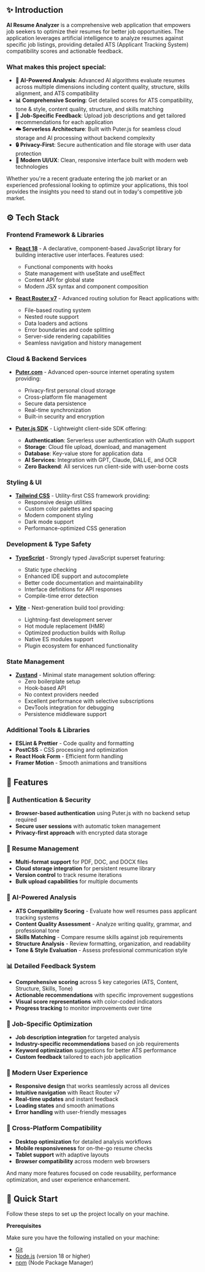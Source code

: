 ## <a name="introduction">✨ Introduction</a>

**AI Resume Analyzer** is a comprehensive web application that empowers job seekers to optimize their resumes for better job opportunities. The application leverages artificial intelligence to analyze resumes against specific job listings, providing detailed ATS (Applicant Tracking System) compatibility scores and actionable feedback.

### What makes this project special:

- **🤖 AI-Powered Analysis**: Advanced AI algorithms evaluate resumes across multiple dimensions including content quality, structure, skills alignment, and ATS compatibility
- **📊 Comprehensive Scoring**: Get detailed scores for ATS compatibility, tone & style, content quality, structure, and skills matching
- **🎯 Job-Specific Feedback**: Upload job descriptions and get tailored recommendations for each application
- **☁️ Serverless Architecture**: Built with Puter.js for seamless cloud storage and AI processing without backend complexity
- **🔒 Privacy-First**: Secure authentication and file storage with user data protection
- **📱 Modern UI/UX**: Clean, responsive interface built with modern web technologies

Whether you're a recent graduate entering the job market or an experienced professional looking to optimize your applications, this tool provides the insights you need to stand out in today's competitive job market.

## <a name="tech-stack">⚙️ Tech Stack</a>

### Frontend Framework & Libraries

- **[React 18](https://react.dev/)** - A declarative, component-based JavaScript library for building interactive user interfaces. Features used:
  - Functional components with hooks
  - State management with useState and useEffect
  - Context API for global state
  - Modern JSX syntax and component composition

- **[React Router v7](https://reactrouter.com/)** - Advanced routing solution for React applications with:
  - File-based routing system
  - Nested route support
  - Data loaders and actions
  - Error boundaries and code splitting
  - Server-side rendering capabilities
  - Seamless navigation and history management

### Cloud & Backend Services

- **[Puter.com](https://puter.com)** - Advanced open-source internet operating system providing:
  - Privacy-first personal cloud storage
  - Cross-platform file management
  - Secure data persistence
  - Real-time synchronization
  - Built-in security and encryption

- **[Puter.js SDK](https://docs.puter.com)** - Lightweight client-side SDK offering:
  - **Authentication**: Serverless user authentication with OAuth support
  - **Storage**: Cloud file upload, download, and management
  - **Database**: Key-value store for application data
  - **AI Services**: Integration with GPT, Claude, DALL·E, and OCR
  - **Zero Backend**: All services run client-side with user-borne costs

### Styling & UI

- **[Tailwind CSS](https://tailwindcss.com/)** - Utility-first CSS framework providing:
  - Responsive design utilities
  - Custom color palettes and spacing
  - Modern component styling
  - Dark mode support
  - Performance-optimized CSS generation

### Development & Type Safety

- **[TypeScript](https://www.typescriptlang.org/)** - Strongly typed JavaScript superset featuring:
  - Static type checking
  - Enhanced IDE support and autocomplete
  - Better code documentation and maintainability
  - Interface definitions for API responses
  - Compile-time error detection

- **[Vite](https://vite.dev/)** - Next-generation build tool providing:
  - Lightning-fast development server
  - Hot module replacement (HMR)
  - Optimized production builds with Rollup
  - Native ES modules support
  - Plugin ecosystem for enhanced functionality

### State Management

- **[Zustand](https://github.com/pmndrs/zustand)** - Minimal state management solution offering:
  - Zero boilerplate setup
  - Hook-based API
  - No context providers needed
  - Excellent performance with selective subscriptions
  - DevTools integration for debugging
  - Persistence middleware support

### Additional Tools & Libraries

- **ESLint & Prettier** - Code quality and formatting
- **PostCSS** - CSS processing and optimization
- **React Hook Form** - Efficient form handling
- **Framer Motion** - Smooth animations and transitions

## <a name="features">🔋 Features</a>

### 🔐 Authentication & Security
- **Browser-based authentication** using Puter.js with no backend setup required
- **Secure user sessions** with automatic token management
- **Privacy-first approach** with encrypted data storage

### 📄 Resume Management
- **Multi-format support** for PDF, DOC, and DOCX files
- **Cloud storage integration** for persistent resume library
- **Version control** to track resume iterations
- **Bulk upload capabilities** for multiple documents

### 🤖 AI-Powered Analysis
- **ATS Compatibility Scoring** - Evaluate how well resumes pass applicant tracking systems
- **Content Quality Assessment** - Analyze writing quality, grammar, and professional tone
- **Skills Matching** - Compare resume skills against job requirements
- **Structure Analysis** - Review formatting, organization, and readability
- **Tone & Style Evaluation** - Assess professional communication style

### 📊 Detailed Feedback System
- **Comprehensive scoring** across 5 key categories (ATS, Content, Structure, Skills, Tone)
- **Actionable recommendations** with specific improvement suggestions
- **Visual score representations** with color-coded indicators
- **Progress tracking** to monitor improvements over time

### 🎯 Job-Specific Optimization
- **Job description integration** for targeted analysis
- **Industry-specific recommendations** based on job requirements
- **Keyword optimization** suggestions for better ATS performance
- **Custom feedback** tailored to each job application

### 🎨 Modern User Experience
- **Responsive design** that works seamlessly across all devices
- **Intuitive navigation** with React Router v7
- **Real-time updates** and instant feedback
- **Loading states** and smooth animations
- **Error handling** with user-friendly messages

### 📱 Cross-Platform Compatibility
- **Desktop optimization** for detailed analysis workflows
- **Mobile responsiveness** for on-the-go resume checks
- **Tablet support** with adaptive layouts
- **Browser compatibility** across modern web browsers

And many more features focused on code reusability, performance optimization, and user experience enhancement.

## <a name="quick-start">🤸 Quick Start</a>

Follow these steps to set up the project locally on your machine.

**Prerequisites**

Make sure you have the following installed on your machine:

- [Git](https://git-scm.com/)
- [Node.js](https://nodejs.org/en) (version 18 or higher)
- [npm](https://www.npmjs.com/) (Node Package Manager)

